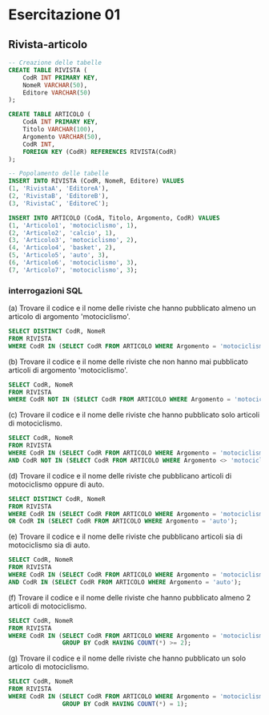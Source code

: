 # Esercitazione 01

## Rivista-articolo

```sql
-- Creazione delle tabelle
CREATE TABLE RIVISTA (
    CodR INT PRIMARY KEY,
    NomeR VARCHAR(50),
    Editore VARCHAR(50)
);

CREATE TABLE ARTICOLO (
    CodA INT PRIMARY KEY,
    Titolo VARCHAR(100),
    Argomento VARCHAR(50),
    CodR INT,
    FOREIGN KEY (CodR) REFERENCES RIVISTA(CodR)
);

-- Popolamento delle tabelle
INSERT INTO RIVISTA (CodR, NomeR, Editore) VALUES
(1, 'RivistaA', 'EditoreA'),
(2, 'RivistaB', 'EditoreB'),
(3, 'RivistaC', 'EditoreC');

INSERT INTO ARTICOLO (CodA, Titolo, Argomento, CodR) VALUES
(1, 'Articolo1', 'motociclismo', 1),
(2, 'Articolo2', 'calcio', 1),
(3, 'Articolo3', 'motociclismo', 2),
(4, 'Articolo4', 'basket', 2),
(5, 'Articolo5', 'auto', 3),
(6, 'Articolo6', 'motociclismo', 3),
(7, 'Articolo7', 'motociclismo', 3);
```

### interrogazioni SQL

(a) Trovare il codice e il nome delle riviste che hanno pubblicato almeno un articolo di argomento 'motociclismo'.

```sql
SELECT DISTINCT CodR, NomeR
FROM RIVISTA
WHERE CodR IN (SELECT CodR FROM ARTICOLO WHERE Argomento = 'motociclismo');
```

(b) Trovare il codice e il nome delle riviste che non hanno mai pubblicato articoli di argomento 'motociclismo'.

```sql
SELECT CodR, NomeR
FROM RIVISTA
WHERE CodR NOT IN (SELECT CodR FROM ARTICOLO WHERE Argomento = 'motociclismo');
```

(c) Trovare il codice e il nome delle riviste che hanno pubblicato solo articoli di motociclismo.

```sql
SELECT CodR, NomeR
FROM RIVISTA
WHERE CodR IN (SELECT CodR FROM ARTICOLO WHERE Argomento = 'motociclismo')
AND CodR NOT IN (SELECT CodR FROM ARTICOLO WHERE Argomento <> 'motociclismo');
```

(d) Trovare il codice e il nome delle riviste che pubblicano articoli di motociclismo oppure di auto.

```sql
SELECT DISTINCT CodR, NomeR
FROM RIVISTA
WHERE CodR IN (SELECT CodR FROM ARTICOLO WHERE Argomento = 'motociclismo')
OR CodR IN (SELECT CodR FROM ARTICOLO WHERE Argomento = 'auto');
```

(e) Trovare il codice e il nome delle riviste che pubblicano articoli sia di motociclismo sia di auto.

```sql
SELECT CodR, NomeR
FROM RIVISTA
WHERE CodR IN (SELECT CodR FROM ARTICOLO WHERE Argomento = 'motociclismo')
AND CodR IN (SELECT CodR FROM ARTICOLO WHERE Argomento = 'auto');
```

(f) Trovare il codice e il nome delle riviste che hanno pubblicato almeno 2 articoli di motociclismo.

```sql
SELECT CodR, NomeR
FROM RIVISTA
WHERE CodR IN (SELECT CodR FROM ARTICOLO WHERE Argomento = 'motociclismo'
               GROUP BY CodR HAVING COUNT(*) >= 2);
```

(g) Trovare il codice e il nome delle riviste che hanno pubblicato un solo articolo di motociclismo.

```sql
SELECT CodR, NomeR
FROM RIVISTA
WHERE CodR IN (SELECT CodR FROM ARTICOLO WHERE Argomento = 'motociclismo'
               GROUP BY CodR HAVING COUNT(*) = 1);
```
